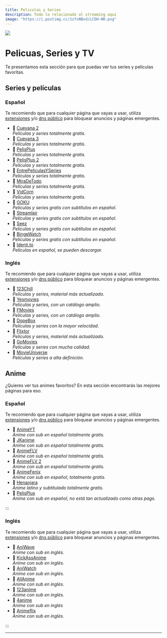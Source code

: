 ```yaml
---
title: Peliculas y Series
description: Todo lo relacionado al streaming aquí
image: "https://i.postimg.cc/1zfvNBxd/LCDH-NR.png"
---
```

![](https://i.postimg.cc/1XGyJ4dn/TV.png)
# Pelicuas, Series y TV


Te presentamos esta sección para que puedas ver tus series y películas favoritas.


## Series y películas


### **Español**

Te recomiendo que para cualquier página que vayas a usar, utiliza [extensiones](https://lcdh.tech/inicio/i-seguridad/#extensiones) y/o [dns público](https://lcdh.tech/inicio/i-seguridad/#adguard-dns) para bloquear anuncios y páginas emergentes.

- 🍩 [Cuevana 2](https://www.cuevana2espanol.net/)     
  *Películas y series totalmente gratis.*
- 🍩 [Cuevana 3](https://cuevana.si/)     
  *Películas y series totalmente gratis.*
- 🍩 [PelisPlus](https://ww1.pelisplushd.lat/)     
  *Películas y series totalmente gratis.*
- 🍩 [PelisPlus 2](https://pelisplus.so/)     
  *Películas y series totalmente gratis.*
- 🍩 [EntrePeliculasYSeries](https://entrepeliculasyseries.nz/)     
  *Películas y series totalmente gratis.*
- 🍩 [MiraDeTodo](https://miradetodo.de/)     
  *Películas y series totalmente gratis.*
- 🍩 [VidCorn](https://vidcorn.es/)     
  *Películas y series totalmente gratis.*
- 🍩 [GOKU](https://goku.sx/)     
  *Películas y series gratis con subtitulos en español.*
- 🍩 [Streamlair](https://streamlairtv.com/)     
  *Películas y series gratis con subtítulos en español.*
- 🍩 [Seez](https://seez.su/)     
  *Películas y series gratis con subtítulos en español.*
- 🍩 [BingeWatch](https://bingewatch.to/home)     
  *Películas y series gratis con subtítulos en español.*
- 🍩 [Identi.to](https://identi.io/)     
  *Películas en español, se pueden descargar.*


### **Inglés**

Te recomiendo que para cualquier página que vayas a usar, utiliza [extensiones](https://lcdh.tech/inicio/i-seguridad/#extensiones) y/o [dns público](https://lcdh.tech/inicio/i-seguridad/#adguard-dns) para bloquear anuncios y páginas emergentes.

- 🍩 [123Chill](https://123chill.site/)     
  *Películas y series, material más actualizado.*
- 🍩 [Yesmovies](https://yesmovies.ag/)     
  *Películas y series, con un catálogo amplio.*
- 🍩 [FMovies](https://fmoviesz.to/home)     
  *Películas y series, con un catálogo amplio.*
- 🍩 [DopeBox](https://dopebox.to/)     
  *Películas y series con la mayor velocidad.*
- 🍩 [Flixtor](https://flixtorz.to/)     
  *Películas y series, material más actualizado.*
- 🍩 [GoMovies](https://gomovies.sx/)     
  *Películas y series con mucha calidad.*
- 🍩 [MovieUniverse](https://movieuniverse.se/)     
  *Películas y series a alta definición.*


## Anime


¿Quieres ver tus animes favoritos? En esta sección encontrarás las mejores páginas para eso.


### **Español**

Te recomiendo que para cualquier página que vayas a usar, utiliza [extensiones](https://lcdh.tech/inicio/i-seguridad/#extensiones) y/o [dns público](https://lcdh.tech/inicio/i-seguridad/#adguard-dns) para bloquear anuncios y páginas emergentes.

- 🍩 [AnimeYT](https://animeyt.es/)     
  *Anime con sub en español totalmente gratis.*
- 🍩 [JKanime](https://jkanime.net/)     
  *Anime con sub en español totalmente gratis.*
- 🍩 [AnimeFLV](https://www3.animeflv.net/)     
  *Anime con sub en español totalmente gratis.*
- 🍩 [AnimeFLV 2](https://animeflv.io/)     
  *Anime con sub en español totalmente gratis.*
- 🍩 [AnimeFenix](https://animefenix.tv/zerotwo)     
  *Anime con sub en español, totalmente gratis.*
- 🍩 [Henaojara](https://wvw.henaojara.com/)     
  *Anime latino y subtitulado totalmente gratis.*
- 🍩 [PelisPlus](https://pelisplus.so/)     
  *Anime con sub en español, no está tan actualizado como otras pags.*

:::

### **Inglés**

Te recomiendo que para cualquier página que vayas a usar, utiliza [extensiones](https://lcdh.tech/inicio/i-seguridad/#extensiones) y/o [dns público](https://lcdh.tech/inicio/i-seguridad/#adguard-dns) para bloquear anuncios y páginas emergentes.

- 🍩 [AniWave](https://aniwave.to/)     
  *Anime con sub en inglés.*
- 🍩 [KickAssAnime](https://www2.kickassanime.ro/)     
  *Anime con sub en inglés.*
- 🍩 [AniWatch](https://aniwatch.to/)     
  *Anime con sub en inglés.*
- 🍩 [AllAnime](https://allanime.to/)     
  *Anime con sub en inglés.*
- 🍩 [123anime](https://123anime.info/)     
  *Anime con sub en inglés.*
- 🍩 [4anime](https://4anime.gg/)     
  *Anime con sub en inglés*
- 🍩 [Animeflix](https://animeflix.live/)     
  *Anime con sub en inglés.*

:::

---


